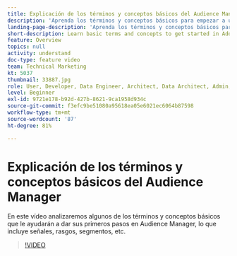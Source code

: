 ```yaml
---
title: Explicación de los términos y conceptos básicos del Audience Manager
description: 'Aprenda los términos y conceptos básicos para empezar a utilizar Adobe Audience Manager: este vídeo de soporte incluye señales, características, segmentos y mucho más.'
landing-page-description: 'Aprenda los términos y conceptos básicos para empezar a utilizar Adobe Audience Manager: este vídeo de soporte incluye señales, características, segmentos y mucho más.'
short-description: Learn basic terms and concepts to get started in Adobe Audience Manager – including signals, traits, segments, and more, with this support video.
feature: Overview
topics: null
activity: understand
doc-type: feature video
team: Technical Marketing
kt: 5037
thumbnail: 33887.jpg
role: User, Developer, Data Engineer, Architect, Data Architect, Admin, Leader
level: Beginner
exl-id: 9721e178-b92d-427b-8621-9ca1958d934c
source-git-commit: f3efc9be51080a95618ea05e6021ec6064b87598
workflow-type: tm+mt
source-wordcount: '87'
ht-degree: 81%

---
```


# Explicación de los términos y conceptos básicos del Audience Manager

En este vídeo analizaremos algunos de los términos y conceptos básicos que le ayudarán a dar sus primeros pasos en Audience Manager, lo que incluye señales, rasgos, segmentos, etc.

>[!VIDEO](https://video.tv.adobe.com/v/33887/?quality=12)
